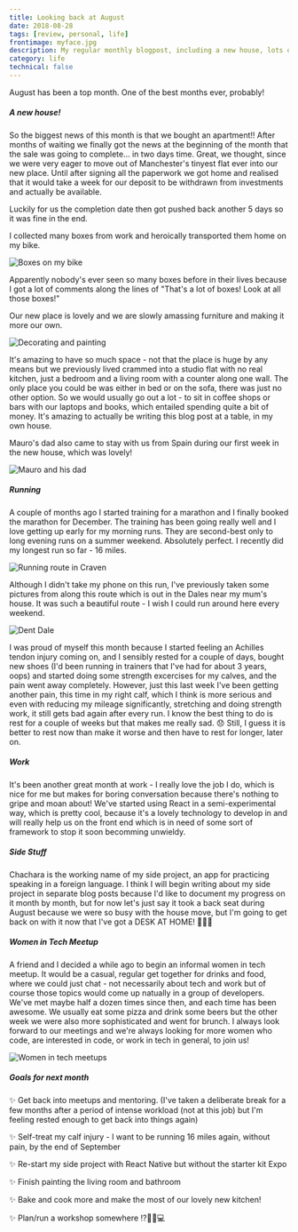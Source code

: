 ```yaml
---
title: Looking back at August
date: 2018-08-28
tags: [review, personal, life]
frontimage: myface.jpg
description: My regular monthly blogpost, including a new house, lots of paint, visitors, running, and a get-together with other women in tech
category: life
technical: false
---
```


August has been a top month. One of the best months ever, probably!

##### A new house!

So the biggest news of this month is that we bought an apartment!! After months of waiting we finally got the news at the beginning of the month that the sale was going to complete... in two days time. Great, we thought, since we were very eager to move out of Manchester's tinyest flat ever into our new place. Until after signing all the paperwork we got home and realised that it would take a week for our deposit to be withdrawn from investments and actually be available.

Luckily for us the completion date then got pushed back another 5 days so it was fine in the end.

I collected many boxes from work and heroically transported them home on my bike.

![Boxes on my bike](aug2018/bike.jpg)

Apparently nobody's ever seen so many boxes before in their lives because I got a lot of comments along the lines of "That's a lot of boxes! Look at all those boxes!"

Our new place is lovely and we are slowly amassing furniture and making it more our own.

![Decorating and painting](aug2018/collage.jpg)

It's amazing to have so much space - not that the place is huge by any means but we previously lived crammed into a studio flat with no real kitchen, just a bedroom and a living room with a counter along one wall. The only place you could be was either in bed or on the sofa, there was just no other option. So we would usually go out a lot - to sit in coffee shops or bars with our laptops and books, which entailed spending quite a bit of money. It's amazing to actually be writing this blog post at a table, in my own house.

Mauro's dad also came to stay with us from Spain during our first week in the new house, which was lovely!

![Mauro and his dad](aug2018/guests.png)

##### Running

A couple of months ago I started training for a marathon and I finally booked the marathon for December. The training has been going really well and I love getting up early for my morning runs. They are second-best only to long evening runs on a summer weekend. Absolutely perfect. I recently did my longest run so far - 16 miles.

![Running route in Craven](aug2018/longrun.png)

Although I didn't take my phone on this run, I've previously taken some pictures from along this route which is out in the Dales near my mum's house. It was such a beautiful route - I wish I could run around here every weekend.

![Dent Dale](aug2018/dentdale.png)

I was proud of myself this month because I started feeling an Achilles tendon injury coming on, and I sensibly rested for a couple of days, bought new shoes (I'd been running in trainers that I've had for about 3 years, oops) and started doing some strength excercises for my calves, and the pain went away completely. However, just this last week I've been getting another pain, this time in my right calf, which I think is more serious and even with reducing my mileage significantly, stretching and doing strength work, it still gets bad again after every run. I know the best thing to do is rest for a couple of weeks but that makes me really sad. 😞 Still, I guess it is better to rest now than make it worse and then have to rest for longer, later on.

##### Work

It's been another great month at work - I really love the job I do, which is nice for me but makes for boring conversation because there's nothing to gripe and moan about! We've started using React in a semi-experimental way, which is pretty cool, because it's a lovely technology to develop in and will really help us on the front end which is in need of some sort of framework to stop it soon becomming unwieldy.

##### Side Stuff

Chachara is the working name of my side project, an app for practicing speaking in a foreign language. I think I will begin writing about my side project in separate blog posts because I'd like to document my progress on it month by month, but for now let's just say it took a back seat during August because we were so busy with the house move, but I'm going to get back on with it now that I've got a DESK AT HOME! 🎉🎉🎉

##### Women in Tech Meetup

A friend and I decided a while ago to begin an informal women in tech meetup. It would be a casual, regular get together for drinks and food, where we could just chat - not necessarily about tech and work but of course those topics would come up natually in a group of developers. We've met maybe half a dozen times since then, and each time has been awesome. We usually eat some pizza and drink some beers but the other week we were also more sophisticated and went for brunch. I always look forward to our meetings and we're always looking for more women who code, are interested in code, or work in tech in general, to join us!

![Women in tech meetups](aug2018/wit.png)

##### Goals for next month

✨ Get back into meetups and mentoring. (I've taken a deliberate break for a few months after a period of intense workload (not at this job) but I'm feeling rested enough to get back into things again)

✨ Self-treat my calf injury - I want to be running 16 miles again, without pain, by the end of September

✨ Re-start my side project with React Native but without the starter kit Expo

✨ Finish painting the living room and bathroom

✨ Bake and cook more and make the most of our lovely new kitchen!

✨ Plan/run a workshop somewhere ⁉️🤷🤔💻
